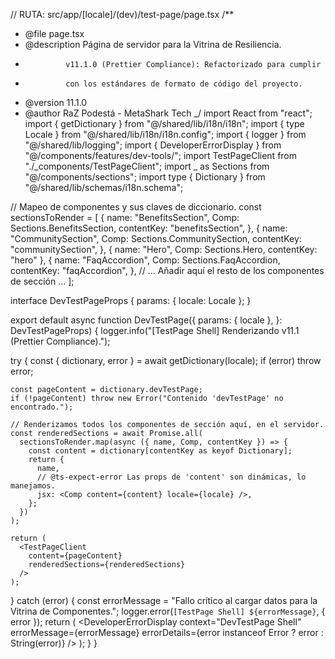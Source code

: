 // RUTA: src/app/[locale]/(dev)/test-page/page.tsx
/\*\*

- @file page.tsx
- @description Página de servidor para la Vitrina de Resiliencia.
-              v11.1.0 (Prettier Compliance): Refactorizado para cumplir
-              con los estándares de formato de código del proyecto.
- @version 11.1.0
- @author RaZ Podestá - MetaShark Tech
  _/
  import React from "react";
  import { getDictionary } from "@/shared/lib/i18n/i18n";
  import { type Locale } from "@/shared/lib/i18n/i18n.config";
  import { logger } from "@/shared/lib/logging";
  import { DeveloperErrorDisplay } from "@/components/features/dev-tools/";
  import TestPageClient from "./\_components/TestPageClient";
  import _ as Sections from "@/components/sections";
  import type { Dictionary } from "@/shared/lib/schemas/i18n.schema";

// Mapeo de componentes y sus claves de diccionario.
const sectionsToRender = [
{
name: "BenefitsSection",
Comp: Sections.BenefitsSection,
contentKey: "benefitsSection",
},
{
name: "CommunitySection",
Comp: Sections.CommunitySection,
contentKey: "communitySection",
},
{ name: "Hero", Comp: Sections.Hero, contentKey: "hero" },
{
name: "FaqAccordion",
Comp: Sections.FaqAccordion,
contentKey: "faqAccordion",
},
// ... Añadir aquí el resto de los componentes de sección ...
];

interface DevTestPageProps {
params: { locale: Locale };
}

export default async function DevTestPage({
params: { locale },
}: DevTestPageProps) {
logger.info("[TestPage Shell] Renderizando v11.1 (Prettier Compliance).");

try {
const { dictionary, error } = await getDictionary(locale);
if (error) throw error;

    const pageContent = dictionary.devTestPage;
    if (!pageContent) throw new Error("Contenido 'devTestPage' no encontrado.");

    // Renderizamos todos los componentes de sección aquí, en el servidor.
    const renderedSections = await Promise.all(
      sectionsToRender.map(async ({ name, Comp, contentKey }) => {
        const content = dictionary[contentKey as keyof Dictionary];
        return {
          name,
          // @ts-expect-error Las props de 'content' son dinámicas, lo manejamos.
          jsx: <Comp content={content} locale={locale} />,
        };
      })
    );

    return (
      <TestPageClient
        content={pageContent}
        renderedSections={renderedSections}
      />
    );

} catch (error) {
const errorMessage =
"Fallo crítico al cargar datos para la Vitrina de Componentes.";
logger.error(`[TestPage Shell] ${errorMessage}`, { error });
return (
<DeveloperErrorDisplay
context="DevTestPage Shell"
errorMessage={errorMessage}
errorDetails={error instanceof Error ? error : String(error)}
/>
);
}
}
